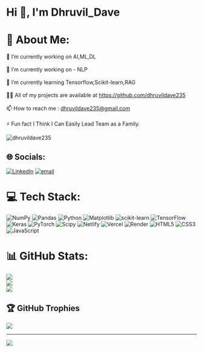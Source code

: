 #                                                                               Hi 👋, I'm Dhruvil_Dave                                                                                                                                            
# 💫 About Me:
🔭 I’m currently working on AI,ML,DL<br><br>🔭 I’m currently working on - NLP<br><br>🌱 I’m currently learning Tensorflow,Scikit-learn,RAG<br><br>👨‍💻 All of my projects are available at https://github.com/dhruvildave235<br><br>📫 How to reach me : dhruvildave235@gmail.com<br><br>⚡ Fun fact I Think I Can Easily Lead Team as a Family.

<p align="left"> <img src="https://komarev.com/ghpvc/?username=dhruvildave235&label=Profile%20views&color=0e75b6&style=flat" alt="dhruvildave235" /> </p>

## 🌐 Socials:
[![LinkedIn](https://img.shields.io/badge/LinkedIn-%230077B5.svg?logo=linkedin&logoColor=white)](https://linkedin.com/in/dhruvil-dave-037a0a326) [![email](https://img.shields.io/badge/Email-D14836?logo=gmail&logoColor=white)](mailto:dhruvildave235@gmail.com) 

# 💻 Tech Stack:
![NumPy](https://img.shields.io/badge/numpy-%23013243.svg?style=for-the-badge&logo=numpy&logoColor=white) ![Pandas](https://img.shields.io/badge/pandas-%23150458.svg?style=for-the-badge&logo=pandas&logoColor=white) ![Python](https://img.shields.io/badge/python-3670A0?style=for-the-badge&logo=python&logoColor=ffdd54) ![Matplotlib](https://img.shields.io/badge/Matplotlib-%23ffffff.svg?style=for-the-badge&logo=Matplotlib&logoColor=black) ![scikit-learn](https://img.shields.io/badge/scikit--learn-%23F7931E.svg?style=for-the-badge&logo=scikit-learn&logoColor=white) ![TensorFlow](https://img.shields.io/badge/TensorFlow-%23FF6F00.svg?style=for-the-badge&logo=TensorFlow&logoColor=white) ![Keras](https://img.shields.io/badge/Keras-%23D00000.svg?style=for-the-badge&logo=Keras&logoColor=white) ![PyTorch](https://img.shields.io/badge/PyTorch-%23EE4C2C.svg?style=for-the-badge&logo=PyTorch&logoColor=white) ![Scipy](https://img.shields.io/badge/SciPy-%230C55A5.svg?style=for-the-badge&logo=scipy&logoColor=%white) ![Netlify](https://img.shields.io/badge/netlify-%23000000.svg?style=for-the-badge&logo=netlify&logoColor=#00C7B7) ![Vercel](https://img.shields.io/badge/vercel-%23000000.svg?style=for-the-badge&logo=vercel&logoColor=white) ![Render](https://img.shields.io/badge/Render-%46E3B7.svg?style=for-the-badge&logo=render&logoColor=white) ![HTML5](https://img.shields.io/badge/html5-%23E34F26.svg?style=for-the-badge&logo=html5&logoColor=white) ![CSS3](https://img.shields.io/badge/css3-%231572B6.svg?style=for-the-badge&logo=css3&logoColor=white) ![JavaScript](https://img.shields.io/badge/javascript-%23323330.svg?style=for-the-badge&logo=javascript&logoColor=%23F7DF1E)
# 📊 GitHub Stats:
![](https://github-readme-stats.vercel.app/api/top-langs/?username=dhruvildave235&theme=blue_navy&hide_border=true&include_all_commits=false&count_private=false&layout=compact)<br/>
![](https://github-readme-stats.vercel.app/api?username=dhruvildave235&theme=blue_navy&hide_border=true&include_all_commits=false&count_private=false)<br/>
![](https://nirzak-streak-stats.vercel.app/?user=dhruvildave235&theme=blue_navy&hide_border=true)<br/>





## 🏆 GitHub Trophies
![](https://github-profile-trophy.vercel.app/?username=dhruvildave235&theme=blue_navy&no-frame=true&no-bg=false&margin-w=4)

---
[![](https://visitcount.itsvg.in/api?id=dhruvildave235&icon=2&color=1)](https://visitcount.itsvg.in)

<!-- Proudly created with GPRM ( https://gprm.itsvg.in ) -->
